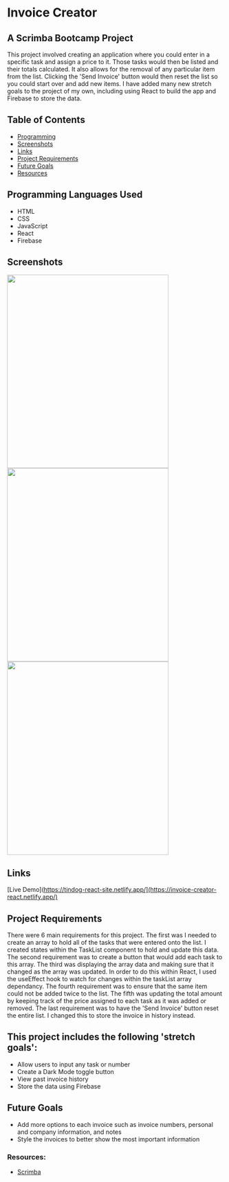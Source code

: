 # Invoice Creator
## A Scrimba Bootcamp Project

This project involved creating an application where you could enter in a specific task and assign a price to it. 
Those tasks would then be listed and their totals calculated. It also allows for the removal of any particular item 
from the list. Clicking the 'Send Invoice' button would then reset the list so you could start over and add new items. 
I have added many new stretch goals to the project of my own, including using React to build the app and Firebase to store the data.

## Table of Contents
- [Programming](#programming-languages-used)
- [Screenshots](#screenshots)
- [Links](#links)
- [Project Requirements](#project-requirements)
- [Future Goals](#future-goals)
- [Resources](#resources)

## Programming Languages Used
  - HTML
  - CSS
  - JavaScript
  - React
  - Firebase

## Screenshots
<img src="https://github.com/KeithPetr/Invoice-Creator-React/assets/91621041/8284c61a-406b-46b9-86bd-2cba29d1ded5" height="450" width="375" />
<img src="https://github.com/KeithPetr/Invoice-Creator-React/assets/91621041/3c378ded-82b8-4b9c-8567-91173a1b72d0" height="450" width="375" />
<img src="https://github.com/KeithPetr/Invoice-Creator-React/assets/91621041/c05bf795-c409-462d-8347-b1a799ea67e1" height="450" width="375" />

## Links
 [Live Demo](https://tindog-react-site.netlify.app/](https://invoice-creator-react.netlify.app/)

## Project Requirements
There were 6 main requirements for this project. The first was I needed to create an array to hold all of the tasks that were entered onto the list. 
I created states within the TaskList component to hold and update this data. The second requirement was to create a button that would add each task to 
this array. The third was displaying the array data and making sure that it changed as the array was updated. In order to do this within React, I used 
the useEffect hook to watch for changes within the taskList array dependancy. The fourth requirement was to ensure that the same item could not be 
added twice to the list. The fifth was updating the total amount by keeping track of the price assigned to each task as it was added or removed. The 
last requirement was to have the 'Send Invoice' button reset the entire list. I changed this to store the invoice in history instead.

## This project includes the following 'stretch goals':
  - Allow users to input any task or number
  - Create a Dark Mode toggle button
  - View past invoice history
  - Store the data using Firebase

## Future Goals
  - Add more options to each invoice such as invoice numbers, personal and company information, and notes
  - Style the invoices to better show the most important information

### Resources:
  - [Scrimba](https://scrimba.com/)
